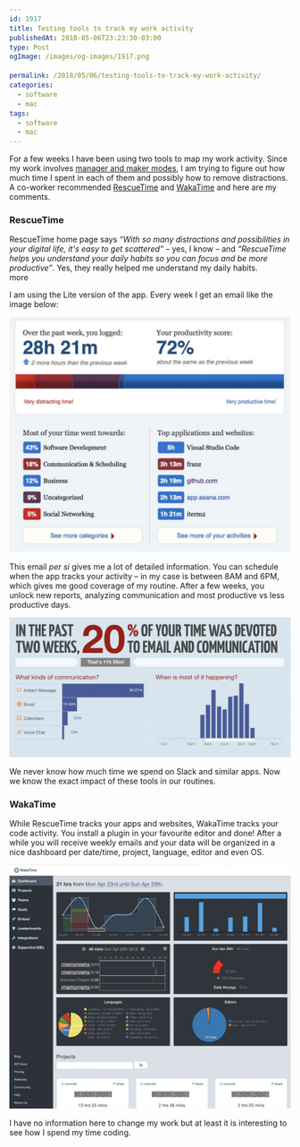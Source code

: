 ```yaml
---
id: 1917
title: Testing tools to track my work activity
publishedAt: 2018-05-06T23:23:30-03:00
type: Post
ogImage: /images/og-images/1917.png

permalink: /2018/05/06/testing-tools-to-track-my-work-activity/
categories:
  - software
  - mac
tags:
  - software
  - mac
---
```

For a few weeks I have been using two tools to map my work activity. Since my work involves [manager and maker modes](https://www.learningapprentice.com/maker-mode-manager-mode/), I am trying to figure out how much time I spent in each of them and possibly how to remove distractions. A co-worker recommended [RescueTime](https://www.rescuetime.com/ref/1808210) and [WakaTime](https://wakatime.com/i/cbdf18ed-26ac-43b6-936c-d006efa2bec0) and here are my comments.

### RescueTime

RescueTime home page says _&#8220;With so many distractions and possibilities in your digital life, it's easy to get scattered&#8221;_ – yes, I know – and _&#8220;RescueTime helps you understand your daily habits so you can focus and be more productive&#8221;_. Yes, they really helped me understand my daily habits.  
<span className="hidden">more</span>


I am using the Lite version of the app. Every week I get an email like the image below:

[![](/wp-content/uploads/2018/05/rescuetime-1024x854.jpg)](https://www.rescuetime.com/ref/1808210)

This email _per si_ gives me a lot of detailed information. You can schedule when the app tracks your activity – in my case is between 8AM and 6PM, which gives me good coverage of my routine. After a few weeks, you unlock new reports, analyzing communication and most productive vs less productive days.

[![](/wp-content/uploads/2018/05/rescuetime-report-1024x508.png)](https://www.rescuetime.com/ref/1808210)

We never know how much time we spend on Slack and similar apps. Now we know the exact impact of these tools in our routines.

### WakaTime

While RescueTime tracks your apps and websites, WakaTime tracks your code activity. You install a plugin in your favourite editor and done! After a while you will receive weekly emails and your data will be organized in a nice dashboard per date/time, project, language, editor and even OS.

[![](/wp-content/uploads/2018/05/wakatime-1024x885.jpg)](https://wakatime.com/i/cbdf18ed-26ac-43b6-936c-d006efa2bec0)

I have no information here to change my work but at least it is interesting to see how I spend my time coding.
